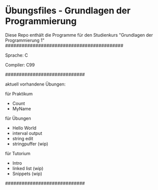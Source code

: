 Übungsfiles - Grundlagen der Programmierung
===========================================
Diese Repo enthält die Programme für den Studienkurs "Grundlagen der Programmierung 1"
###########################################

Sprache:  C

Compiler: C99

#############################

aktuell vorhandene Übungen:

für Praktikum
+ Count
+ MyName

für Übungen
+ Hello World
+ interval output
+ string edit
+ stringpuffer (wip)

für Tutorium
+ Intro
+ linked list (wip)
+ Snippets (wip)

#############################
